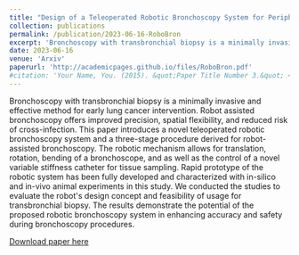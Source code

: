 ```yaml
---
title: "Design of a Teleoperated Robotic Bronchoscopy System for Peripheral Pulmonary Lesion Biopsy"
collection: publications
permalink: /publication/2023-06-16-RoboBron
excerpt: 'Bronchoscopy with transbronchial biopsy is a minimally invasive and effective method for early lung cancer intervention. Robot assisted bronchoscopy offers improved precision, spatial flexibility, and reduced risk of cross-infection. This paper introduces a novel teleoperated robotic bronchoscopy system and a three-stage procedure derived for robot-assisted bronchoscopy. The robotic mechanism allows for translation, rotation, bending of a bronchoscope, and as well as the control of a novel variable stiffness catheter for tissue sampling. Rapid prototype of the robotic system has been fully developed and characterized with in-silico and in-vivo animal experiments in this study. We conducted the studies to evaluate the robot's design concept and feasibility of usage for transbronchial biopsy. The results demonstrate the potential of the proposed robotic bronchoscopy system in enhancing accuracy and safety during bronchoscopy procedures.'
date: 2023-06-16
venue: 'Arxiv'
paperurl: 'http://academicpages.github.io/files/RoboBron.pdf'
#citation: 'Your Name, You. (2015). &quot;Paper Title Number 3.&quot; <i>Journal 1</i>. 1(3).'
---
```

Bronchoscopy with transbronchial biopsy is a minimally invasive and effective method for early lung cancer intervention. Robot assisted bronchoscopy offers improved precision, spatial flexibility, and reduced risk of cross-infection. This paper introduces a novel teleoperated robotic bronchoscopy system and a three-stage procedure derived for robot-assisted bronchoscopy. The robotic mechanism allows for translation, rotation, bending of a bronchoscope, and as well as the control of a novel variable stiffness catheter for tissue sampling. Rapid prototype of the robotic system has been fully developed and characterized with in-silico and in-vivo animal experiments in this study. We conducted the studies to evaluate the robot's design concept and feasibility of usage for transbronchial biopsy. The results demonstrate the potential of the proposed robotic bronchoscopy system in enhancing accuracy and safety during bronchoscopy procedures.

[Download paper here](https://arxiv.org/abs/2306.09598)

[//]: # (Recommended citation: Your Name, You. &#40;2015&#41;. "Paper Title Number 3." <i>Journal 1</i>. 1&#40;3&#41;.)